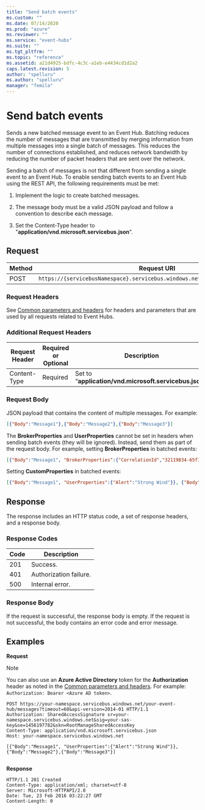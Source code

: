 ```yaml
---
title: "Send batch events"
ms.custom: ""
ms.date: 07/14/2020
ms.prod: "azure"
ms.reviewer: ""
ms.service: "event-hubs"
ms.suite: ""
ms.tgt_pltfrm: ""
ms.topic: "reference"
ms.assetid: a21d4925-bdfc-4c3c-a1eb-e4434cd1d2a2
caps.latest.revision: 5
author: "spelluru"
ms.author: "spelluru"
manager: "femila"
---
```

# Send batch events
Sends a new batched message event to an Event Hub. Batching reduces the number of messages that are transmitted by merging information from multiple messages into a single batch of messages. This reduces the number of connections established, and reduces network bandwidth by reducing the number of packet headers that are sent over the network.  
  
 Sending a batch of messages is not that different from sending a single event to an Event Hub. To enable sending batch events to an Event Hub using the REST API, the following requirements must be met:  
  
1.  Implement the logic to create batched messages.  
  
2.  The message body must be a valid JSON payload and follow a convention to describe each message.  
  
3.  Set the Content-Type header to "**application/vnd.microsoft.servicebus.json**".  
  
## Request  
  
|Method|Request URI|  
|------------|-----------------|  
|POST|`https://{servicebusNamespace}.servicebus.windows.net/{eventHubPath}/messages`|  
  
### Request Headers  
 See [Common parameters and headers](event-hubs-runtime-rest.md) for headers and parameters that are used by all requests related to Event Hubs.  
  
### Additional Request Headers  
  
|Request Header|Required or Optional|Description|  
|--------------------|--------------------------|-----------------|  
|Content-Type|Required|Set to “**application/vnd.microsoft.servicebus.json**”.|  
  
### Request Body  
 JSON payload that contains the content of multiple messages. For example:  
  
```json  
[{"Body":"Message1"},{"Body":"Message2"},{"Body":"Message3"}]  
```  
  
 The **BrokerProperties** and **UserProperties** cannot be set in headers when sending batch events (they will be ignored). Instead, send them as part of the request body. For example, setting **BrokerProperties** in batched events:  
  
```json  
[{"Body":"Message1", "BrokerProperties":{"CorrelationId","32119834-65f3-48c1-b366-619df2e4c400"}},{"Body":"Message2"},{"Body":"Message3"}]  
```  
  
 Setting **CustomProperties** in batched events:  
  
```json  
[{"Body":"Message1", "UserProperties":{"Alert":"Strong Wind"}}, {"Body":"Message2"}, {"Body":"Message3"}]  
```  
  
## Response  
 The response includes an HTTP status code, a set of response headers, and a response body.  
  
### Response Codes  
  
|Code|Description|  
|----------|-----------------|  
|201|Success.|  
|401|Authorization failure.|  
|500|Internal error.|  
  
### Response Body  
 If the request is successful, the response body is empty. If the request is not successful, the body contains an error code and error message.  
  
## Examples  
 **Request**  

> [!NOTE]
> You can also use an **Azure Active Directory** token for the **Authorization** header as noted in the [Common parameters and headers](event-hubs-management-rest.md). For example: `Authorization: Bearer <Azure AD token>`.  

```  
POST https://your-namespace.servicebus.windows.net/your-event-hub/messages?timeout=60&api-version=2014-01 HTTP/1.1  
Authorization: SharedAccessSignature sr=your-namespace.servicebus.windows.net&sig=your-sas-key&se=1456197782&skn=RootManageSharedAccessKey  
Content-Type: application/vnd.microsoft.servicebus.json  
Host: your-namespace.servicebus.windows.net  
  
[{"Body":"Message1", "UserProperties":{"Alert":"Strong Wind"}},{"Body":"Message2"},{"Body":"Message3"}]  
  
```  
  
 **Response**  
  
```  
HTTP/1.1 201 Created  
Content-Type: application/xml; charset=utf-8  
Server: Microsoft-HTTPAPI/2.0  
Date: Tue, 23 Feb 2016 03:22:27 GMT  
Content-Length: 0  
  
```